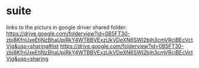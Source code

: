 # suite
links to the picturs in google driver shared folder:
https://drive.google.com/folderview?id=0B5FT30-zbj8KfnUxeEtiNzBhaUpjRkY4WTBBVExzUkVDeXN6SWI2bjh3cmVRcjBEcVctVjg&usp=sharing#list
https://drive.google.com/folderview?id=0B5FT30-zbj8KfnUxeEtiNzBhaUpjRkY4WTBBVExzUkVDeXN6SWI2bjh3cmVRcjBEcVctVjg&usp=sharing
